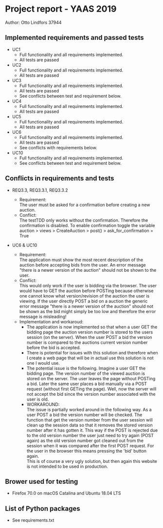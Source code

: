 # Project report - YAAS 2019

Author: Otto Lindfors 37944
## Implemented requirements and passed tests
* UC1
  * Full functionality and all requirements implemented.
  * All tests are passed  
* UC2
  * Full functionality and all requirements implemented.
  * All tests are passed  
* UC3
  * Full functionality and all requirements implemented.
  * All tests are passed
  * See conflicts between test and requirement below.  
* UC4
  * Full functionality and all requirements implemented.
  * All tests are passed  
* UC5
  * Full functionality and all requirements implemented.
  * All tests are passed  
* UC6
  * Full functionality and all requirements implemented.
  * All tests are passed
  * See conflicts with requirements below.  
* UC10
  * Full functionality and all requirements implemented.
  * See conflicts between test and requirement below.  
  
## Conflicts in requirements and tests
* REQ3.3, REQ3.3.1, REQ3.3.2
  * ​Requirement:  
  The user must be asked for a confirmation before creating a new auction.
  * Conflict:  
  The testTDD only works without the confirmation. Therefore the confirmation is disabled.
  To enable confirmation toggle the variable auction > views > CreateAuction > post() > ask_for_confirmation = True

* UC6 & UC10
  * Requirement:  
  The application must show the most recent description of the auction before accepting bids from the user.
  An error message "there is a newer version of the auction" should not be shown to the user.
  * Conflict:  
  This would only work if the user is bidding via the browser. The user would have to GET the auction before
  POSTing because otherwise one cannot know what version/revision of the auction the user is viewing. If the user directly
  POST a bid on a auction the generic error message "there is a newer version of the auction" should not be shown as the
  bid might simply be too low and therefore the error message is misleading!
  * Implementation and workaroud:  
    * The application is now implemented so that when a user GET the bidding page
    the auction version number is stored to the users session (on the server). When the user POST 
    a bid the version number is compared to the auctions current version number before the 
    bid is accepted.  
    * There is potential for issues with this solution and therefore when I create a web page 
    that will be in actual use this solution is not one I would use.  
    * The potential issue is the following. Imagine a user GET the bidding page. The version 
    number of the viewed auction is stored on the server. The user leaves the page without 
    POSTing a bid. Later the same user places a bid manually via a POST request (without 
    first GETing the page). Well, now the server will not accept the bid since the version number
    associated with the user is old.
    * WORKAROUND:  
    The issue is partially worked around in the following way. As a user POST a bid the
    version number will be checked. The function that get the version number from the user
    session will clean up the session data so that it removes the stored version number after
    it has gotten it. This way if the POST is rejected due to the old version number the
    user just need to try again (POST again) as the old version number got cleaned out 
    from the session when it was compared after the first POST request. For the user in the 
    browser this means pressing the 'bid' button again.  
    This is of course a very ugly solution, but then again this website is not intended to
    be used in production.
  

## Brower used for testing
* Firefox 70.0 on macOS Catalina and Ubuntu 18.04 LTS

## List of Python packages
* See requirements.txt